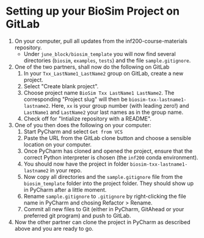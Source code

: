 # Setting up your BioSim Project on GitLab

1. On your computer, pull all updates from the inf200-course-materials repository.
    - Under `june_block/biosim_template` you will now find several directories (`biosim`, `examples`, `tests`) and the file `sample.gitignore`. 
1. One of the two partners, shall now do the following on GitLab
    1. In your `Txx_LastName1_LastName2` group on GitLab, create a new project.
    1. Select "Create blank project".
	1. Choose project name `BioSim Txx LastName1 LastName2`. The corresponding "Project slug" will then be `biosim-txx-lastname1-lastname2`.  Here, `xx` is your group number (with leading zero!) and `LastName1` and `LastName2` your last names as in the group name.
    1. Check off for "Intialize repository with a README".
1. One of you then does the following on your computer:
    1. Start PyCharm and select `Get from VCS`
	1. Paste the URL from the GitLab clone button and choose a sensible location on your computer.
	1. Once PyCharm has cloned and opened the project, ensure that the correct Python interpreter is chosen (the `inf200` conda environment).
	1. You should now have the project in folder `biosim-txx-lastname1-lastname2` in your repo.
	1. Now copy all directories and the `sample.gitignore` file from the `biosim_template` folder into the project folder. They should show up in PyCharm after a little moment.
	1. Rename `sample.gitignore` to `.gitignore` by right-clicking the file name in PyCharm and chosing Refactor > Rename.
	1. Commit all new files to Git (either in PyCharm, GitAhead or your preferred git program) and push to GitLab.
1. Now the other partner can clone the project in PyCharm as described above and you are ready to go.
